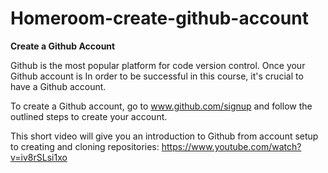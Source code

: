 # Homeroom-create-github-account

**Create a Github Account**

Github is the most popular platform for code version control. Once your Github account is  In order to be successful in this course, it's crucial to have a Github account. 

To create a Github account, go to www.github.com/signup and follow the outlined steps to create your account.

This short video will give you an introduction to Github from account setup to creating and cloning repositories: https://www.youtube.com/watch?v=iv8rSLsi1xo
